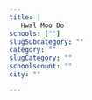 ```yaml
---
title: |
   Hwal Moo Do
schools: [""]
slugSubcategory: ""
category: ""
slugCategory: ""
schoolscount: ""
city: ""

---
```


